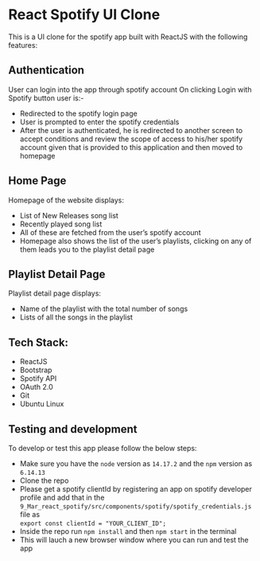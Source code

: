# React Spotify UI Clone

This is a UI clone for the spotify app built with ReactJS with the following features:

## Authentication

User can login into the app through spotify account
On clicking Login with Spotify button user is:-

-   Redirected to the spotify login page
-   User is prompted to enter the spotify credentials
-   After the user is authenticated, he is redirected to another screen to accept conditions and review the scope of access to his/her spotify account given that is provided to this application and then moved to homepage

## Home Page

Homepage of the website displays:

-   List of New Releases song list
-   Recently played song list
-   All of these are fetched from the user’s spotify account
-   Homepage also shows the list of the user’s playlists, clicking on any of them leads you to the playlist detail page

## Playlist Detail Page

Playlist detail page displays:

-   Name of the playlist with the total number of songs
-   Lists of all the songs in the playlist

## Tech Stack:

-   ReactJS
-   Bootstrap
-   Spotify API
-   OAuth 2.0
-   Git
-   Ubuntu Linux

## Testing and development

To develop or test this app please follow the below steps:

-   Make sure you have the `node` version as `14.17.2` and the `npm` version as `6.14.13`
-   Clone the repo
-   Please get a spotify clientId by registering an app on spotify developer profile and add that in the `9_Mar_react_spotify/src/components/spotify/spotify_credentials.js` file as <br>
    `export const clientId = "YOUR_CLIENT_ID";`
-   Inside the repo run `npm install` and then `npm start` in the terminal
-   This will lauch a new browser window where you can run and test the app
